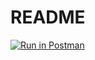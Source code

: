 # README

[![Run in Postman](https://run.pstmn.io/button.svg)](https://god.gw.postman.com/run-collection/20327987-fda1171f-ab10-46f3-950a-d7f1a5120607?action=collection%2Ffork&collection-url=entityId%3D20327987-fda1171f-ab10-46f3-950a-d7f1a5120607%26entityType%3Dcollection%26workspaceId%3Db469335c-58a2-430a-8d5e-464b20fb62fa)